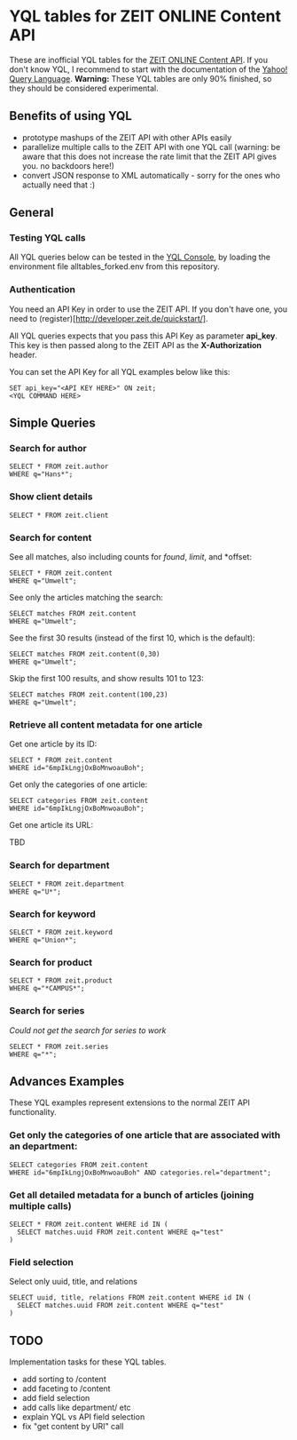 # YQL tables for ZEIT ONLINE Content API

These are inofficial YQL tables for the [ZEIT ONLINE Content API][zeit]. If you don't know YQL, I recommend to start with the documentation of the [Yahoo! Query Language][yql]. **Warning:** These YQL tables are only 90% finished, so they should be considered experimental.

## Benefits of using YQL

- prototype mashups of the ZEIT API with other APIs easily
- parallelize multiple calls to the ZEIT API with one YQL call (warning: be aware that this does not increase the rate limit that the ZEIT API gives you. no backdoors here!)
- convert JSON response to XML automatically - sorry for the ones who actually need that :)

## General

### Testing YQL calls

All YQL queries below can be tested in the [YQL Console][yql_console], by loading the environment file alltables_forked.env from this repository.

### Authentication

You need an API Key in order to use the ZEIT API. If you don't have one, you need to (register)[http://developer.zeit.de/quickstart/].

All YQL queries expects that you pass this API Key as parameter **api_key**.
This key is then passed along to the ZEIT API as the **X-Authorization** header.

You can set the API Key for all YQL examples below like this:

    SET api_key="<API KEY HERE>" ON zeit;
    <YQL COMMAND HERE>



## Simple Queries

### Search for author

    SELECT * FROM zeit.author
    WHERE q="Hans*";

### Show client details

    SELECT * FROM zeit.client     

### Search for content

See all matches, also including counts for *found*, *limit*, and *offset:

    SELECT * FROM zeit.content
    WHERE q="Umwelt";

See only the articles matching the search:

    SELECT matches FROM zeit.content
    WHERE q="Umwelt";

See the first 30 results (instead of the first 10, which is the default):

    SELECT matches FROM zeit.content(0,30)
    WHERE q="Umwelt";

Skip the first 100 results, and show results 101 to 123:

    SELECT matches FROM zeit.content(100,23)
    WHERE q="Umwelt";

### Retrieve all content metadata for one article

Get one article by its ID:

    SELECT * FROM zeit.content 
    WHERE id="6mpIkLngjOxBoMnwoauBoh";

Get only the categories of one article:

    SELECT categories FROM zeit.content 
    WHERE id="6mpIkLngjOxBoMnwoauBoh";

Get one article its URL:

  TBD

### Search for department

    SELECT * FROM zeit.department
    WHERE q="U*";  

### Search for keyword

    SELECT * FROM zeit.keyword
    WHERE q="Union*";

### Search for product

    SELECT * FROM zeit.product 
    WHERE q="*CAMPUS*";   

### Search for series

*Could not get the search for series to work*

    SELECT * FROM zeit.series 
    WHERE q="*";



## Advances Examples

These YQL examples represent extensions to the normal ZEIT API functionality.


### Get only the categories of one article that are associated with an department:

    SELECT categories FROM zeit.content 
    WHERE id="6mpIkLngjOxBoMnwoauBoh" AND categories.rel="department";

### Get all detailed metadata for a bunch of articles (joining multiple calls)

    SELECT * FROM zeit.content WHERE id IN (
      SELECT matches.uuid FROM zeit.content WHERE q="test"
    )

### Field selection

Select only uuid, title, and relations

    SELECT uuid, title, relations FROM zeit.content WHERE id IN (
      SELECT matches.uuid FROM zeit.content WHERE q="test"
    )



## TODO

Implementation tasks for these YQL tables.

- add sorting to /content
- add faceting to /content
- add field selection
- add calls like department/<id> etc
- explain YQL vs API field selection
- fix "get content by URI" call


[zeit]: http://developer.zeit.de/index/
[yql]: http://developer.yahoo.com/yql/
[yql_console]: http://developer.yahoo.com/yql/console/?env=https://raw.github.com/spier/yql-tables/zeit/alltables_forked.env
